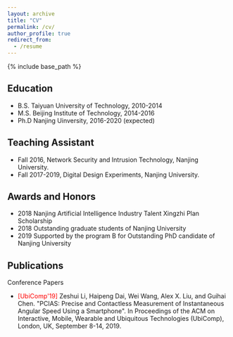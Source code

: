 ```yaml
---
layout: archive
title: "CV"
permalink: /cv/
author_profile: true
redirect_from:
  - /resume
---
```


{% include base_path %}

Education
------
* B.S. Taiyuan University of Technology, 2010-2014
* M.S. Beijing Institute of Technology,  2014-2016
* Ph.D Nanjing Uinversity, 2016-2020 (expected)
  
Teaching Assistant
------
* Fall 2016, Network Security and Intrusion Technology, Nanjing University.  
* Fall 2017-2019, Digital Design Experiments, Nanjing University.
  
Awards and Honors
------
* 2018 Nanjing Artificial Intelligence Industry Talent Xingzhi Plan Scholarship
* 2018 Outstanding graduate students of Nanjing University
* 2019 Supported by the program B for Outstanding PhD candidate of Nanjing University

Publications
------
Conference Papers
* <font color=red>[UbiComp'19]</font> Zeshui Li, Haipeng Dai, Wei Wang, Alex X. Liu, and Guihai Chen. "PCIAS: Precise and Contactless Measurement of Instantaneous Angular Speed Using a Smartphone". In Proceedings of the ACM on Interactive, Mobile, Wearable and Ubiquitous Technologies (UbiComp), London, UK, September 8-14, 2019.
